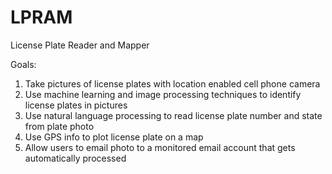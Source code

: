 # LPRAM
License Plate Reader and Mapper

Goals:
1. Take pictures of license plates with location enabled cell phone camera
2. Use machine learning and image processing techniques to identify license plates in pictures
3. Use natural language processing to read license plate number and state from plate photo
4. Use GPS info to plot license plate on a map
5. Allow users to email photo to a monitored email account that gets automatically processed
